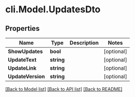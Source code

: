 # cli.Model.UpdatesDto

## Properties

Name | Type | Description | Notes
------------ | ------------- | ------------- | -------------
**ShowUpdates** | **bool** |  | [optional] 
**UpdateText** | **string** |  | [optional] 
**UpdateLink** | **string** |  | [optional] 
**UpdateVersion** | **string** |  | [optional] 

[[Back to Model list]](../README.md#documentation-for-models) [[Back to API list]](../README.md#documentation-for-api-endpoints) [[Back to README]](../README.md)


